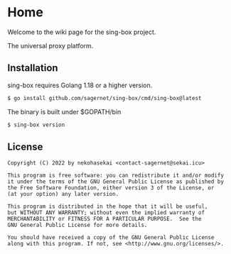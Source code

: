 # Home

Welcome to the wiki page for the sing-box project.

The universal proxy platform.

## Installation

sing-box requires Golang 1.18 or a higher version.

```bash
$ go install github.com/sagernet/sing-box/cmd/sing-box@latest
```

The binary is built under $GOPATH/bin

```bash
$ sing-box version
```

## License

```
Copyright (C) 2022 by nekohasekai <contact-sagernet@sekai.icu>

This program is free software: you can redistribute it and/or modify
it under the terms of the GNU General Public License as published by
the Free Software Foundation, either version 3 of the License, or
(at your option) any later version.

This program is distributed in the hope that it will be useful,
but WITHOUT ANY WARRANTY; without even the implied warranty of
MERCHANTABILITY or FITNESS FOR A PARTICULAR PURPOSE.  See the
GNU General Public License for more details.

You should have received a copy of the GNU General Public License
along with this program. If not, see <http://www.gnu.org/licenses/>.
```
